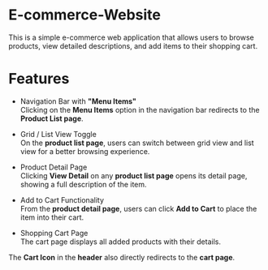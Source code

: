 # E-commerce-Website
This is a simple e-commerce web application that allows users to browse products, view detailed descriptions, and add items to their shopping cart.

# Features
- Navigation Bar with **"Menu Items"** <br>
Clicking on the **Menu Items** option in the navigation bar redirects to the **Product List page**.

- Grid / List View Toggle<br>
On the **product list page**, users can switch between grid view and list view for a better browsing experience.

- Product Detail Page<br>
Clicking **View Detail** on any **product list page** opens its detail page, showing a full description of the item.

- Add to Cart Functionality<br>
From the **product detail page**, users can click **Add to Cart** to place the item into their cart.

- Shopping Cart Page<br>
The cart page displays all added products with their details.

The **Cart Icon** in the **header** also directly redirects to the **cart page**.
